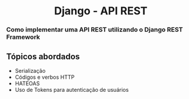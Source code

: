 # <h1 align="center">Django - API REST</h1>
### Como implementar uma API REST utilizando o Django REST Framework

## Tópicos abordados
- Serialização
- Códigos e verbos HTTP
- HATEOAS
- Uso de Tokens para autenticação de usuários
